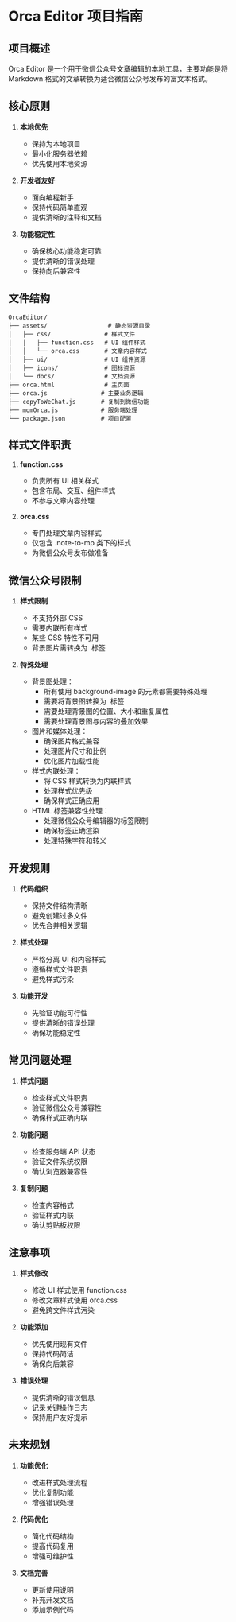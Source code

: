 # Orca Editor 项目指南

## 项目概述
Orca Editor 是一个用于微信公众号文章编辑的本地工具，主要功能是将 Markdown 格式的文章转换为适合微信公众号发布的富文本格式。

## 核心原则
1. **本地优先**
   - 保持为本地项目
   - 最小化服务器依赖
   - 优先使用本地资源

2. **开发者友好**
   - 面向编程新手
   - 保持代码简单直观
   - 提供清晰的注释和文档

3. **功能稳定性**
   - 确保核心功能稳定可靠
   - 提供清晰的错误处理
   - 保持向后兼容性

## 文件结构
```
OrcaEditor/
├── assets/                 # 静态资源目录
│   ├── css/               # 样式文件
│   │   ├── function.css   # UI 组件样式
│   │   └── orca.css       # 文章内容样式
│   ├── ui/                # UI 组件资源
│   ├── icons/             # 图标资源
│   └── docs/              # 文档资源
├── orca.html              # 主页面
├── orca.js               # 主要业务逻辑
├── copyToWeChat.js       # 复制到微信功能
├── momOrca.js            # 服务端处理
└── package.json          # 项目配置
```

## 样式文件职责
1. **function.css**
   - 负责所有 UI 相关样式
   - 包含布局、交互、组件样式
   - 不参与文章内容处理

2. **orca.css**
   - 专门处理文章内容样式
   - 仅包含 .note-to-mp 类下的样式
   - 为微信公众号发布做准备

## 微信公众号限制
1. **样式限制**
   - 不支持外部 CSS
   - 需要内联所有样式
   - 某些 CSS 特性不可用
   - 背景图片需转换为 <img> 标签

2. **特殊处理**
   - 背景图处理：
     * 所有使用 background-image 的元素都需要特殊处理
     * 需要将背景图转换为 <img> 标签
     * 需要处理背景图的位置、大小和重复属性
     * 需要处理背景图与内容的叠加效果
   - 图片和媒体处理：
     * 确保图片格式兼容
     * 处理图片尺寸和比例
     * 优化图片加载性能
   - 样式内联处理：
     * 将 CSS 样式转换为内联样式
     * 处理样式优先级
     * 确保样式正确应用
   - HTML 标签兼容性处理：
     * 处理微信公众号编辑器的标签限制
     * 确保标签正确渲染
     * 处理特殊字符和转义

## 开发规则
1. **代码组织**
   - 保持文件结构清晰
   - 避免创建过多文件
   - 优先合并相关逻辑

2. **样式处理**
   - 严格分离 UI 和内容样式
   - 遵循样式文件职责
   - 避免样式污染

3. **功能开发**
   - 先验证功能可行性
   - 提供清晰的错误处理
   - 确保功能稳定性

## 常见问题处理
1. **样式问题**
   - 检查样式文件职责
   - 验证微信公众号兼容性
   - 确保样式正确内联

2. **功能问题**
   - 检查服务端 API 状态
   - 验证文件系统权限
   - 确认浏览器兼容性

3. **复制问题**
   - 检查内容格式
   - 验证样式内联
   - 确认剪贴板权限

## 注意事项
1. **样式修改**
   - 修改 UI 样式使用 function.css
   - 修改文章样式使用 orca.css
   - 避免跨文件样式污染

2. **功能添加**
   - 优先使用现有文件
   - 保持代码简洁
   - 确保向后兼容

3. **错误处理**
   - 提供清晰的错误信息
   - 记录关键操作日志
   - 保持用户友好提示

## 未来规划
1. **功能优化**
   - 改进样式处理流程
   - 优化复制功能
   - 增强错误处理

2. **代码优化**
   - 简化代码结构
   - 提高代码复用
   - 增强可维护性

3. **文档完善**
   - 更新使用说明
   - 补充开发文档
   - 添加示例代码 